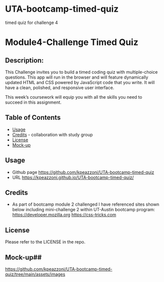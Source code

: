 # UTA-bootcamp-timed-quiz
timed quiz for challenge 4

# Module4-Challenge Timed Quiz

## Description:
This Challenge invites you to build a timed coding quiz with multiple-choice questions. This app will run in the browser and will feature dynamically updated HTML and CSS powered by JavaScript code that you write. It will have a clean, polished, and responsive user interface. 

This week’s coursework will equip you with all the skills you need to succeed in this assignment.



## Table of Contents

- [Usage](#usage)
- [Credits](#credits) - collaboration with study group
- [License](#license)
- [Mock-up](#mock-up)

## Usage
- Github page https://github.com/kpeazzoni/UTA-bootcamp-timed-quiz
- URL https://kpeazzoni.github.io/UTA-bootcamp-timed-quiz/


## Credits
- As part of bootcamp module 2 challenged I have referenced sites shown below including mini-challenge 2 within UT-Austin bootcamp program:
https://developer.mozilla.org
https://css-tricks.com
## License

Please refer to the LICENSE in the repo.



## Mock-up##
https://github.com/kpeazzoni/UTA-bootcamp-timed-quiz/tree/main/assets/images    